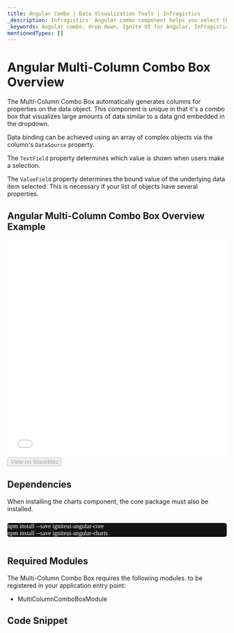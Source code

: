 ```yaml
---
title: Angular Combo | Data Visualization Tools | Infragistics
_description: Infragistics' Angular combo component helps you select the best chart to display your data. Improve your graphs and visualization with Ignite UI for  Angular!
_keywords: Angular combo, drop down, Ignite UI for Angular, Infragistics
mentionedTypes: []
---
```


# Angular Multi-Column Combo Box Overview

The Multi-Column Combo Box automatically generates columns for properties on the data object. This component is unique in that it's a combo box that visualizes large amounts of data similar to a data grid embedded in the dropdown. 

Data binding can be achieved using an array of complex objects via the column's `DataSource` property.

The `TextField` property determines which value is shown when users make a selection. 

The `ValueField` property determines the bound value of the underlying data item selected. This is necessary if your list of objects have several properties.

## Angular Multi-Column Combo Box Overview Example

<div class="sample-container loading" style="height: 500px">
    <iframe id="category-chart-overview-iframe" src='{environment:dvDemosBaseUrl}/editors/multi-column-combobox-overview' width="100%" height="100%" seamless frameBorder="0" onload="onXPlatSampleIframeContentLoaded(this);" alt="Angular Multi-Column Combo Box Overview Example"></iframe>
</div>

<div>
    <button data-localize="stackblitz" disabled class="stackblitz-btn"   data-iframe-id="multi-column-combobox-overview-iframe" data-demos-base-url="{environment:dvDemosBaseUrl}">View on StackBlitz
    </button>


</div>

<!-- Angular, React, WebComponents -->

## Dependencies

When installing the charts component, the core package must also be installed.

<pre style="background:#141414;color:white;display:inline-block;padding:16x;margin-top:10px;font-family:'Consolas';border-radius:5px;width:100%">
npm install --save igniteui-angular-core
npm install --save igniteui-angular-charts
</pre>

<!-- end: Angular, React, WebComponents -->

## Required Modules

The Multi-Column Combo Box requires the following modules<!-- Angular, React, WebComponents -->.<!-- end: Angular, React, WebComponents --><!-- Blazor --> to be registered in your application entry point:

-   MultiColumnComboBoxModule
    <!-- end: Blazor -->

## Code Snippet
